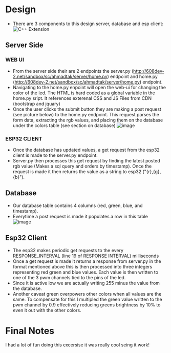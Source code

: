 # Design
- There are 3 components to this design server, database and esp client:
  ![C++ Extension](https://github.com/ahmadtak-3212/Smart_Lamp/blob/main/writeup_resources/smart_lamp.png?raw=true)
## Server Side
### WEB UI
- From the server side their are 2 endpoints the server.py (http://608dev-2.net/sandbox/sc/ahmadtak/server/home.py) endpoint and home.py (http://608dev-2.net/sandbox/sc/ahmadtak/server/home.py) endpoint.
- Navigating to the home.py enpoint will open the web-ui for changing the color of the led. The HTML is hard coded as a global variable in the home.py sript. It references exterenal CSS and JS Files from CDN (bootstrap and jquary)
- Once the user clicks the submit button they are making a post request (see picture below) to the home.py endpoint. This request parses the form data, extracting the rgb values, and placing them on the database under the colors table (see section on database)
![image](https://user-images.githubusercontent.com/78754327/158101948-c3f650f5-e215-4354-93bb-d7a914dad59b.png)

### ESP32 CLIENT
- Once the database has updated values, a get request from the esp32 client is made to the server.py endpoint. 
- Server.py then processes this get request by finding the latest posted rgb value (Makes a sql query and orders by timestamp). Once the request is made it then returns the value as a string to esp32 ("{r},{g},{b}"). 
## Database
- Our database table contains 4 columns (red, green, blue, and timestamp).
- Everytime a post request is made it populates a row in this table
![image](https://user-images.githubusercontent.com/78754327/158104619-4153eaf0-bdc8-4362-9322-34b816ffd12f.png)
## Esp32 Client
- The esp32 makes periodic get requests to the every RESPONSE_INTERVAL (line 19 of RESPONSE INTERVAL) milliseconds 
- Once a get request is made it returns a response from server.py in the format mentioned above this is then processed into three integers representing red green and blue values. Each value is then written to one of the 3 pwm channels tied to the pins of the led.
- Since it is active low we are actually writing 255 minus the value from the database. 
- Another caveat green overpowers other colors when all values are the same. To compensate for this I multipled the green value written to the pwm channel by 0.9 effectively reducing greens brightness by 10% to even it out with the other colors. 
# Final Notes
I had a lot of fun doing this excersise it was really cool seing it work!

